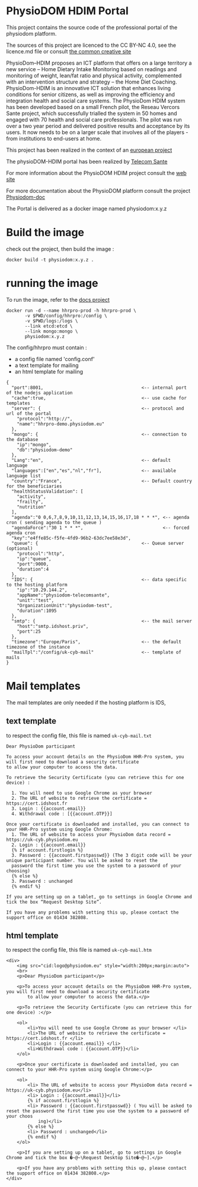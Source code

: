 # PhysioDOM HDIM Portal

This project contains the source code of the professional portal of the physiodom platform.

The sources of this project are licenced to the CC BY-NC 4.0, see the licence.md file or consult
[the common creative site][1]

PhysioDom–HDIM proposes an ICT platform that offers on a large territory a new service – Home Dietary 
Intake Monitoring based on readings and monitoring of weight, lean/fat ratio and physical activity, 
complemented with an intervention structure and strategy – the Home Diet Coaching. PhysioDom-HDIM is 
an innovative ICT solution that enhances living conditions for senior citizens, as well as improving 
the efficiency and integration health and social care systems. The PhysioDom HDIM system has been 
developed based on a small French pilot, the Reseau Vercors Sante project, which successfully trialled 
the system in 50 homes and engaged with 70 health and social care professionals. The pilot was run over 
a two year period and delivered positive results and acceptance by its users. It now needs to be on a 
larger scale that involves all of the players -from institutions to end-users at home.

This project has been realized in the context of an [european project][2]

The physioDOM-HDIM portal has been realized by [Telecom Sante][3]

For more information about the PhysioDOM HDIM project consult the [web site][4]

For more documentation about the PhysioDOM platform consult the project [Physiodom-doc][5]

The Portal is delivered as a docker image named physiodom:x.y.z

# Build the image

check out the project, then build the image :

    docker build -t physiodom:x.y.z .

# running the image

To run the image, refer to the [docs project][5]

    docker run -d --name hhrpro-prod -h hhrpro-prod \
           -v $PWD/config/hhrpro:/config \
           -v $PWD/logs:/logs \
           --link etcd:etcd \
           --link mongo:mongo \
           physiodom:x.y.z

The config/hhrpro must contain :

 - a config file named 'config.conf'
 - a text template for mailing
 - an html template for mailing

~~~
{
  "port":8001,                                     <-- internal port of the nodejs application
  "cache":true,                                    <-- use cache for templates
  "server": {                                      <-- protocol and url of the portal
    "protocol":"http://",
    "name":"hhrpro-demo.physiodom.eu"
  },
  "mongo": {                                       <-- connection to the database 
    "ip":"mongo",
    "db":"physiodom-demo"
  },
  "Lang":"en",                                     <-- default language
  "languages":["en","es","nl","fr"],               <-- available language list
  "country":"France",                              <-- Default country for the beneficiaries
  "healthStatusValidation": [
    "activity",
    "frailty",
    "nutrition"
  ],
  "agenda":"0 0,6,7,8,9,10,11,12,13,14,15,16,17,18 * * *", <-- agenda cron ( sending agenda to the queue )
  "agendaForce":"30 1 * * *",                              <-- forced agenda cron
  "key":"e4ffe85c-f5fe-4fd9-96b2-63dc7ee58e3d",
  "queue": {                                       <-- Queue server (optional)
    "protocol":"http",
    "ip":"queue",
    "port":9000,
    "duration":4
  },
  "IDS": {                                         <-- data specific to the hosting platform
    "ip":"10.29.144.2",
    "appName":"physiodom-telecomsante",
    "unit":"test",
    "OrganizationUnit":"physiodom-test",
    "duration":1095
  },
  "smtp": {                                        <-- the mail server
    "host":"smtp.idshost.priv",
    "port":25
  },
  "timezone":"Europe/Paris",                       <-- the default timezone of the instance
  "mailTpl":"/config/uk-cyb-mail"                  <-- template of mails
}
~~~

# Mail templates

The mail templates are only needed if the hosting platform is IDS, 

## text template

to respect the config file, this file is named `uk-cyb-mail.txt`

~~~
Dear PhysioDom participant

To access your account details on the PhysioDom HHR-Pro system, you will first need to download a security certificate 
to allow your computer to access the data.

To retrieve the Security Certificate (you can retrieve this for one device) :

  1. You will need to use Google Chrome as your browser 
  2. The URL of website to retrieve the certificate = https://cert.idshost.fr 
  3. Login : {{account.email}} 
  4. Withdrawal code : [{{account.OTP}}]

Once your certificate is downloaded and installed, you can connect to your HHR-Pro system using Google Chrome:
  1. The URL of website to access your PhysioDom data record = https://uk-cyb.physiodom.eu 
  2. Login : {{account.email}} 
  {% if account.firstlogin %}
  3. Password : {{account.firstpasswd}} (The 3 digit code will be your unique participant number. You will be asked to reset the 
  password the first time you use the system to a password of your choosing)
  {% else %}
  3. Password : unchanged
  {% endif %}

If you are setting up on a tablet, go to settings in Google Chrome and tick the box “Request Desktop Site”.

If you have any problems with setting this up, please contact the support office on 01434 382808.
~~~

## html template

to respect the config file, this file is named `uk-cyb-mail.htm`

~~~
<div>
	<img src="cid:logo@physiodom.eu" style="width:200px;margin:auto">
	<br>
	<p>Dear PhysioDom participant</p>
	
	<p>To access your account details on the PhysioDom HHR-Pro system, you will first need to download a security certificate
		to allow your computer to access the data.</p>
	
	<p>To retrieve the Security Certificate (you can retrieve this for one device) :</p>
	
	<ol>
		<li>You will need to use Google Chrome as your browser </li>
		<li>The URL of website to retrieve the certificate = https://cert.idshost.fr </li>
		<li>Login : {{account.email}} </li>
		<li>Withdrawal code : {{account.OTP}}</li>
	</ol>
	
	<p>Once your certificate is downloaded and installed, you can connect to your HHR-Pro system using Google Chrome:</p>
	
	<ol>
		<li> The URL of website to access your PhysioDom data record = https://uk-cyb.physiodom.eu</li>
		<li> Login : {{account.email}}</li>
		{% if account.firstlogin %}
		<li> Password : {{account.firstpasswd}} ( You will be asked to reset the password the first time you use the system to a password of your choos
			ing)</li>
		{% else %}
		<li> Password : unchanged</li>
		{% endif %}
	</ol>
	
	<p>If you are setting up on a tablet, go to settings in Google Chrome and tick the box �~@~\Request Desktop Site�~@~].</p>
	
	<p>If you have any problems with setting this up, please contact the support office on 01434 382808.</p>
</div>
~~~


[1]: https://creativecommons.org/licenses/by-nc/4.0/legalcode
[2]: http://cordis.europa.eu/project/rcn/191789_en.html
[3]: http://www.telecomsante.fr/wordpress/en
[4]: http://physiodom.viveris.fr/
[5]: https://github.com/physioDOM-HDIM/docs



